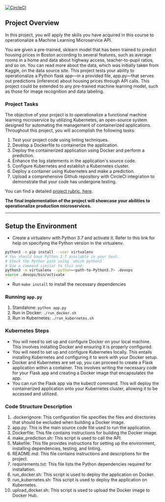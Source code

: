 [![CircleCI](https://dl.circleci.com/status-badge/img/gh/deonvx/DevOps_Microservices/tree/master.svg?style=svg)](https://dl.circleci.com/status-badge/redirect/gh/deonvx/DevOps_Microservices/tree/master)

## Project Overview

In this project, you will apply the skills you have acquired in this course to operationalize a Machine Learning Microservice API.

You are given a pre-trained, sklearn model that has been trained to predict housing prices in Boston according to several features, such as average rooms in a home and data about highway access, teacher-to-pupil ratios, and so on. You can read more about the data, which was initially taken from Kaggle, on the data source site. This project tests your ability to operationalize a Python flask app—in a provided file, app.py—that serves out predictions (inference) about housing prices through API calls. This project could be extended to any pre-trained machine learning model, such as those for image recognition and data labeling.

### Project Tasks

The objective of your project is to operationalize a functional machine learning microservice by utilizing Kubernetes, an open-source system designed for automating the management of containerized applications. Throughout this project, you will accomplish the following tasks:

1. Test your project code using linting techniques.
2. Develop a Dockerfile to containerize the application.
3. Deploy the containerized application using Docker and perform a prediction.
4. Enhance the log statements in the application's source code.
5. Configure Kubernetes and establish a Kubernetes cluster.
6. Deploy a container using Kubernetes and make a prediction.
7. Upload a comprehensive Github repository with CircleCI integration to demonstrate that your code has undergone testing.

You can find a detailed [project rubric, here](https://review.udacity.com/#!/rubrics/2576/view).

**The final implementation of the project will showcase your abilities to operationalize production microservices.**

---

## Setup the Environment

* Create a virtualenv with Python 3.7 and activate it. Refer to this link for help on specifying the Python version in the virtualenv. 
```bash
python3 -m pip install --user virtualenv
# You should have Python 3.7 available in your host. 
# Check the Python path using `which python3`
# Use a command similar to this one:
python3 -m virtualenv --python=<path-to-Python3.7> .devops
source .devops/bin/activate
```
* Run `make install` to install the necessary dependencies

### Running `app.py`

1. Standalone:  `python app.py`
2. Run in Docker:  `./run_docker.sh`
3. Run in Kubernetes:  `./run_kubernetes.sh`

### Kubernetes Steps

- You will need to set up and configure Docker on your local machine. This involves installing Docker and ensuring it is properly configured.
- You will need to set up and configure Kubernetes locally. This entails installing Kubernetes and configuring it to work with your Docker setup.
- Docker and Kubernetes are set up, you can proceed to create a Flask application within a container. This involves writing the necessary code for your Flask app and creating a Docker image that encapsulates the app.
- You can run the Flask app via the kubectl command. This will deploy the containerized application onto your Kubernetes cluster, allowing it to be accessed and utilized.

### Code Structure Description

1. .dockerignore: This configuration file specifies the files and directories that should be excluded when building a Docker image.
2. app.py: This is the main source code file used to run the application.
3. Dockerfile: This file contains instructions for building the Docker image.
4. make_prediction.sh: This script is used to call the API.
5. Makefile: This file provides instructions for setting up the environment, installing dependencies, testing, and linting.
6. README.md: This file contains instructions and descriptions for the project.
7. requirements.txt: This file lists the Python dependencies required for installation.
8. run_docker.sh: This script is used to deploy the application on Docker.
9. run_kubernetes.sh: This script is used to deploy the application on Kubernetes.
10. upload_docker.sh: This script is used to upload the Docker image to Docker Hub.

